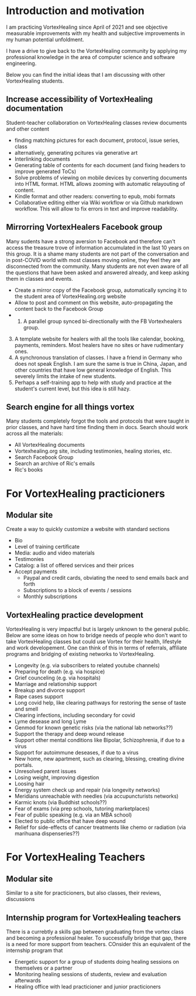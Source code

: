# Introduction and motivation
I am practicing VortexHealing since April of 2021 and see objective measurable improvements with my health and subjective improvements in my human potential unfoldment. 

I have a drive to give back to the VortexHealing community by applying my professional knowledge in the area of computer science and software engineering. 

Below you can find the initial ideas that I am discussing with other VortexHealing students.

## Increase accessibility of VortexHealing documentation
Student-teacher collaboration on VortexHealing classes review documents and other content

- finding matching pictures for each document, protocol, issue series, class
- alternatively, generating pcitures via generative art
- Interlinking documents 
- Generating table of contents for each document (and fixing headers to improve generated ToCs)
- Solve problems of viewing on mobile devices by converting documents into HTML format. HTML allows zooming with automatic relayouting of content.
- Kindle format and other readers: converting to epub, mobi formats 
- Collaborative editing either via Wiki workflow or via Github markdown workflow. This will allow to fix errors in text and improve readability.

## Mirrorring VortexHealers Facebook group
Many sudents have a strong aversion to Facebook and therefore can't access the treasure trove of information accumulated in the last 10 years on this group. It is a shame many students are not part of the conversation and in post-COVID world with most classes moving online, they feel they are disconnected from the community. Many students are not even aware of all the questions that have been asked and answered already, and keep asking them in classes and events. 

- Create a mirror copy of the Facebook group, automatically syncing it to the student area of VortexHealing.org website
- Allow to post and comment on this website, auto-propagating the content back to the Facebook Group
- 1. A parallel group synced bi-directionally with the FB Vortexhealers group. 


3. A template website for healers with all the tools like calendar, booking, payments, reminders. Most healers have no sites or have rudimentary ones.
4. A synchronous translation of classes. I have a friend in Germany who does not speak English. I am sure the same is true in China, Japan, and other countries that have low general knowledge of English. This severely limits the intake of new students.
5. Perhaps a self-training app to help with study and practice at the student's current level, but this idea is still hazy.



## Search engine for all things vortex
Many students completely forgot the tools and protocols that were taught in prior classes, and have hard time finding them in docs. Search should work across all the materials:

- All VortexHealing documents 
- Vortexhealing.org site, including testimonies, healing stories, etc.
- Search Facebook Group 
- Search an archive of Ric's emails 
- Ric's books

# For VortexHealing practicioners

## Modular site 
Create a way to quickly customize a website with standard sections
- Bio 
- Level of training certificate 
- Media: audio and video materials
- Testimonies
- Catalog: a list of offered services and their prices
- Accept payments 
    - Paypal and credit cards, obviating the need to send emails back and forth
    - Subscriptions to a block of events / sessions
    - Monthly subscriptions

## VortexHealing practice development
VortexHealing is very impactful but is largely unknown to the general public. Below are some ideas on how to bridge needs of people who don't want to take VortexHealing classes but could use Vortex for their health, lifestyle and work developement. One can think of this in terms of referrals, affiliate programs and bridging of existing networks to VortexHealing. 

- Longevity (e.g. via subscribers to related youtube channels)
- Preparing for death (e.g. via hospice)
- Grief counceling (e.g. via hospitals)
- Marriage and relationship support
- Breakup and divorce support 
- Rape cases support
- Long covid help, like clearing pathways for restoring the sense of taste and smell
- Clearing infections, including secondary for covid 
- Lyme desease and long Lyme
- Genmod for known genetic risks (via the national lab networks??)
- Support the therapy and deep wound release  
- Support other mental conditions like Bipolar, Schizophrenia, if due to a virus
- Support for autoimmune deseases, if due to a virus
- New home, new apartment, such as clearing, blessing, creating divine portals.
- Unresolved parent issues
- Losing weight, improving digestion 
- Loosing hair 
- Energy system check up and repair (via longevity networks)
- Meridians unreachable with needles (via accupuncturists networks)
- Karmic knots (via Buddhist schools??)
- Fear of exams (via prep schools, tutoring marketplaces)
- Fear of public speaking (e.g. via an MBA school)
- Elected to public office that have deep wound
- Relief for side-effects of cancer treatments like chemo or radiation (via marihuana dispenseries??)

# For VortexHealing Teachers 
## Modular site
Similar to a site for practicioners, but also classes, their reviews, discussions

## Internship program for VortexHealing teachers
There is a currebtly a skills gap between graduating from the vortex class and becoming a professional healer. To successfully bridge that gap, there is a need for more support from teachers. COnsider this an equivalent of the internship program that 

- Energetic support for a group of students doing healing sessions on themselves or a partner
- Monitoring healing sessions of students, review and evaluation afterwards
- Healing office with lead practicioner and junior practicioners

